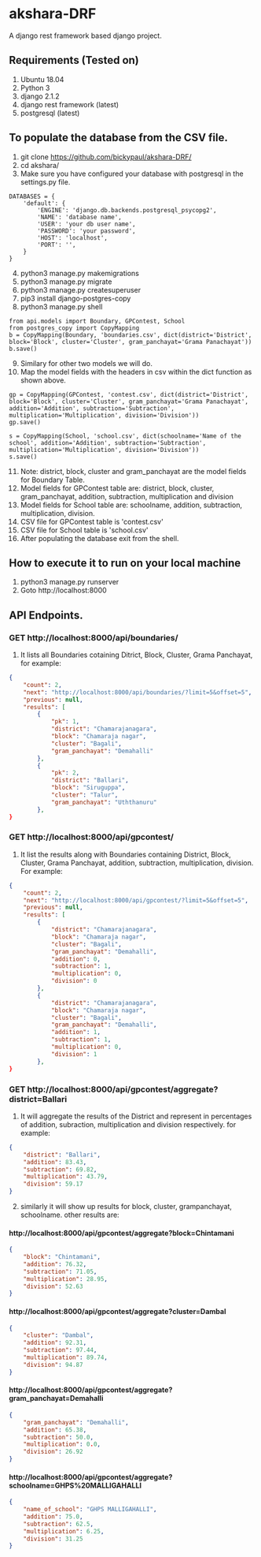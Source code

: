 # akshara-DRF
A django rest framework based django project.

## Requirements (Tested on)
1. Ubuntu 18.04
2. Python 3
3. django 2.1.2
4. django rest framework (latest)
4. postgresql (latest)

## To populate the database from the CSV file.
1. git clone https://github.com/bickypaul/akshara-DRF/
2. cd akshara/
3. Make sure you have configured your database with postgresql in the settings.py file.
```
DATABASES = {
    'default': {
        'ENGINE': 'django.db.backends.postgresql_psycopg2',
        'NAME': 'database name',
        'USER': 'your db user name',
        'PASSWORD': 'your password',
        'HOST': 'localhost',
        'PORT': '',
    }
}
```
4. python3 manage.py makemigrations
5. python3 manage.py migrate
6. python3 manage.py createsuperuser
7. pip3 install django-postgres-copy
8. python3 manage.py shell
```
from api.models import Boundary, GPContest, School
from postgres_copy import CopyMapping
b = CopyMapping(Boundary, 'boundaries.csv', dict(district='District', block='Block', cluster='Cluster', gram_panchayat='Grama Panachayat'))
b.save()
```
9. Similary for other two models we will do.
10. Map the model fields with the headers in csv within the dict function as shown above.
```
gp = CopyMapping(GPContest, 'contest.csv', dict(district='District', block='Block', cluster='Cluster', gram_panchayat='Grama Panachayat', addition='Addition', subtraction='Subtraction', multiplication='Multiplication', division='Division'))
gp.save()

s = CopyMapping(School, 'school.csv', dict(schoolname='Name of the school', addition='Addition', subtraction='Subtraction', multiplication='Multiplication', division='Division'))
s.save()
```
11. Note: district, block, cluster and gram_panchayat are the model fields for Boundary Table.
12. Model fields for GPContest table are: district, block, cluster, gram_panchayat, addition, subtraction, multiplication and division 
13. Model fields for School table are: schoolname, addition, subtraction, multiplication, division.
14. CSV file for GPContest table is 'contest.csv'
15. CSV file for School table is 'school.csv'
16. After populating the database exit from the shell.


## How to execute it to run on your local machine
1. python3 manage.py runserver
2. Goto http://localhost:8000

## API Endpoints.
### GET http://localhost:8000/api/boundaries/
1. It lists all Boundaries cotaining Ditrict, Block, Cluster, Grama Panchayat, for example:
```json
{
    "count": 2,
    "next": "http://localhost:8000/api/boundaries/?limit=5&offset=5",
    "previous": null,
    "results": [
        {
            "pk": 1,
            "district": "Chamarajanagara",
            "block": "Chamaraja nagar",
            "cluster": "Bagali",
            "gram_panchayat": "Demahalli"
        },
        {
            "pk": 2,
            "district": "Ballari",
            "block": "Siruguppa",
            "cluster": "Talur",
            "gram_panchayat": "Uththanuru"
        },
}
```

### GET http://localhost:8000/api/gpcontest/
1. It list the results along with Boundaries containing District, Block, Cluster, Grama Panchayat, addition, subtraction, multiplication, division. For example:
```json
{
    "count": 2,
    "next": "http://localhost:8000/api/gpcontest/?limit=5&offset=5",
    "previous": null,
    "results": [
        {
            "district": "Chamarajanagara",
            "block": "Chamaraja nagar",
            "cluster": "Bagali",
            "gram_panchayat": "Demahalli",
            "addition": 0,
            "subtraction": 1,
            "multiplication": 0,
            "division": 0
        },
        {
            "district": "Chamarajanagara",
            "block": "Chamaraja nagar",
            "cluster": "Bagali",
            "gram_panchayat": "Demahalli",
            "addition": 1,
            "subtraction": 1,
            "multiplication": 0,
            "division": 1
        },
}
```
### GET http://localhost:8000/api/gpcontest/aggregate?district=Ballari
1. It will aggregate the results of the District and represent in percentages of addition, subraction, multiplication and division respectively. for example:
```json
{
    "district": "Ballari",
    "addition": 83.43,
    "subtraction": 69.82,
    "multiplication": 43.79,
    "division": 59.17
}
```
2. similarly it will show up results for block, cluster, grampanchayat, schoolname. other results are:
#### http://localhost:8000/api/gpcontest/aggregate?block=Chintamani
```json
{
    "block": "Chintamani",
    "addition": 76.32,
    "subtraction": 71.05,
    "multiplication": 28.95,
    "division": 52.63
}
```
#### http://localhost:8000/api/gpcontest/aggregate?cluster=Dambal
```json
{
    "cluster": "Dambal",
    "addition": 92.31,
    "subtraction": 97.44,
    "multiplication": 89.74,
    "division": 94.87
}
```
#### http://localhost:8000/api/gpcontest/aggregate?gram_panchayat=Demahalli
```json
{
    "gram_panchayat": "Demahalli",
    "addition": 65.38,
    "subtraction": 50.0,
    "multiplication": 0.0,
    "division": 26.92
}
```
#### http://localhost:8000/api/gpcontest/aggregate?schoolname=GHPS%20MALLIGAHALLI
```json
{
    "name_of_school": "GHPS MALLIGAHALLI",
    "addition": 75.0,
    "subtraction": 62.5,
    "multiplication": 6.25,
    "division": 31.25
}
```


